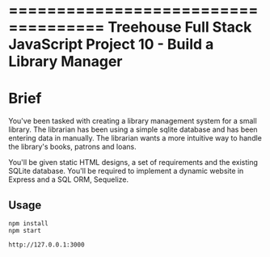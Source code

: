 ====================================
Treehouse Full Stack JavaScript
Project 10 - Build a Library Manager
====================================

Brief
=====

You've been tasked with creating a library management system for a small library. The librarian has been using a simple sqlite database and has been entering data in manually. The librarian wants a more intuitive way to handle the library's books, patrons and loans.

You'll be given static HTML designs, a set of requirements and the existing SQLite database. You'll be required to implement a dynamic website in Express and a SQL ORM, Sequelize.


## Usage
~~~~
npm install
npm start

http://127.0.0.1:3000
~~~~